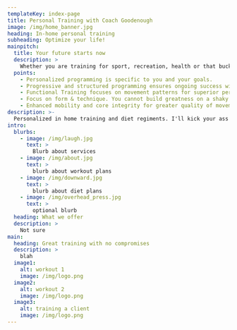 ```yaml
---
templateKey: index-page
title: Personal Training with Coach Goodenough
image: /img/home_banner.jpg
heading: In-home personal training
subheading: Optimize your life!
mainpitch:
  title: Your future starts now
  description: >
    Whether you are training for sport, recreation, health or that bucket-list goal you’ve always wanted to achieve, I want to help get you there! Let me tell you why a personalized, progressive and scientifically backed strength & conditioning program is the key to your success. 
  points: 
    - Personalized programming is specific to you and your goals.
    - Progressive and structured programming ensures ongoing success without plateaus or over-training.
    - Functional Training focuses on movement patterns for superior performance in sport and tasks of daily living
    - Focus on form & technique. You cannot build greatness on a shaky foundation.
    - Enhanced mobility and core integrity for greater quality of movement and injury prevention 
description: >-
  Personalized in home training and diet regiments. I'll kick your ass and you'll vomit while crying profusely.
intro:
  blurbs:
    - image: /img/laugh.jpg
      text: >
        Blurb about services
    - image: /img/about.jpg
      text: >
        blurb about workout plans
    - image: /img/downward.jpg
      text: >
        blurb about diet plans
    - image: /img/overhead_press.jpg
      text: >
        optional blurb
  heading: What we offer
  description: >
    Not sure
main:
  heading: Great training with no compromises
  description: >
    blah
  image1:
    alt: workout 1
    image: /img/logo.png
  image2:
    alt: workout 2
    image: /img/logo.png
  image3:
    alt: training a client
    image: /img/logo.png
---
```


